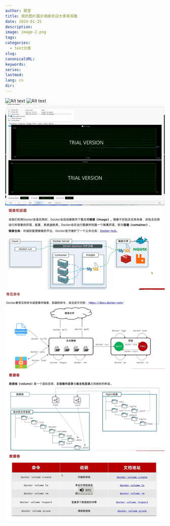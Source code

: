 ```yaml
---
author: 屑莹
title: 我的图片展示相册欢迎大家来观看
date: 2024-01-25
description: 
image: image-2.png
tags: 
categories:
  - test分类
slug: 
canonicalURL: 
keywords: 
series: 
lastmod: 
lang: cn
dir:
---
```


![Alt text](20230120194737.png) ![Alt text](20230123123028.png) ![Alt text](stabilitytest.png)
![Alt text](image-1.png) ![Alt text](image-2.png) ![Alt text](image-3.png) ![Alt text](image-4.png)